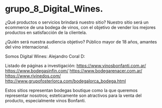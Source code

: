 # grupo_8_Digital_Wines.

¿Qué productos o servicios brindará nuestro sitio?
Nuestro sitio será un ecommerce de una bodega de vinos, con el objetivo de vender los mejores productos en satisfacción de la clientela.

¿Quién será nuestra audiencia objetivo?
Público mayor de 18 años, amantes del vino internacional.

Somos Digital Wines: 
Alejandro Coral D:


Listado de páginas a investigación:
https://www.vinosbonfanti.com.ar/
https://www.bodegasinfin.com/
https://www.bodegarenacer.com.ar/
https://www.rjvinedos.com/
http://www.grupofosterlorca.com/bodegalorca_bodega.html

Estos sitios representan bodegas boutique como la que queremos representar nosotros; esteticamente son atractivos para la venta del producto, especialmente vinos Bonfanti.

